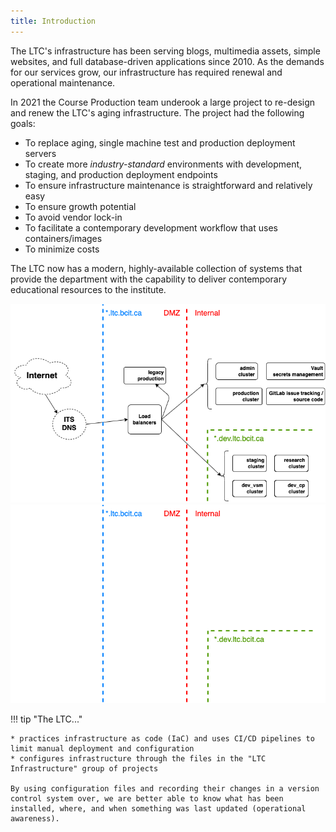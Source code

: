 ```yaml
---
title: Introduction
---
```


The LTC's infrastructure has been serving blogs, multimedia assets, simple websites, and full database-driven applications since 2010. As the demands for our services grow, our infrastructure has required renewal and operational maintenance.

In 2021 the Course Production team underook a large project to re-design and renew the LTC's aging infrastructure. The project had the following goals:

* To replace aging, single machine test and production deployment servers
* To create more *industry-standard* environments with development, staging, and production deployment endpoints
* To ensure infrastructure maintenance is straightforward and relatively easy
* To ensure growth potential
* To avoid vendor lock-in
* To facilitate a contemporary development workflow that uses containers/images
* To minimize costs

The LTC now has a modern, highly-available collection of systems that provide the department with the capability to deliver contemporary educational resources to the institute.

![ltc-infrastructure](assets/ltc-infrastructure-simple-light.png#only-light)
![ltc-infrastructure](assets/ltc-infrastructure-simple-dark.png#only-dark)

!!! tip "The LTC..."

    * practices infrastructure as code (IaC) and uses CI/CD pipelines to limit manual deployment and configuration
    * configures infrastructure through the files in the "LTC Infrastructure" group of projects

    By using configuration files and recording their changes in a version control system over, we are better able to know what has been installed, where, and when something was last updated (operational awareness).
